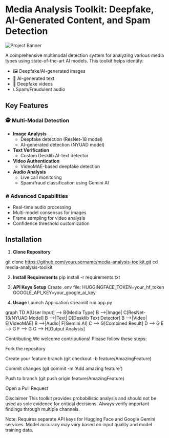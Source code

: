 # Media Analysis Toolkit: Deepfake, AI-Generated Content, and Spam Detection

![Project Banner](https://via.placeholder.com/800x200.png?text=Deepfake+%26+Spam+Detection+Toolkit)

A comprehensive multimodal detection system for analyzing various media types using state-of-the-art AI models. This toolkit helps identify:
- 🖼️ Deepfake/AI-generated images
- 📝 AI-generated text
- 🎥 Deepfake videos
- 📞 Spam/Fraudulent audio

## Key Features

### 🕵️ Multi-Modal Detection
- **Image Analysis**  
  - Deepfake detection (ResNet-18 model)
  - AI-generated detection (NYUAD model)
- **Text Verification**  
  - Custom Desklib AI-text detector
- **Video Authentication**  
  - VideoMAE-based deepfake detection
- **Audio Analysis**  
  - Live call monitoring
  - Spam/fraud classification using Gemini AI

### 🔥 Advanced Capabilities
- Real-time audio processing
- Multi-model consensus for images
- Frame sampling for video analysis
- Confidence threshold customization

## Installation

1. **Clone Repository**

git clone https://github.com/yourusername/media-analysis-toolkit.git
cd media-analysis-toolkit 

2. **Install Requirements**
pip install -r requirements.txt

3. **API Keys Setup**
Create .env file:
HUGGINGFACE_TOKEN=your_hf_token
GOOGLE_API_KEY=your_google_ai_key 

4. **Usage**
Launch Application
streamlit run app.py


graph TD
    A[User Input] --> B{Media Type}
    B -->|Image| C[ResNet-18/NYUAD Model]
    B -->|Text| D[Desklib Text Detector]
    B -->|Video| E[VideoMAE]
    B -->|Audio| F[Gemini AI]
    C --> G[Combined Result]
    D --> G
    E --> G
    F --> G
    G --> H[Output Analysis] 


Contributing
We welcome contributions! Please follow these steps:

Fork the repository

Create your feature branch (git checkout -b feature/AmazingFeature)

Commit changes (git commit -m 'Add amazing feature')

Push to branch (git push origin feature/AmazingFeature)

Open a Pull Request


Disclaimer
This toolkit provides probabilistic analysis and should not be used as sole evidence for critical decisions. Always verify important findings through multiple channels.

Note: Requires separate API keys for Hugging Face and Google Gemini services. Model accuracy may vary based on input quality and model training data.



